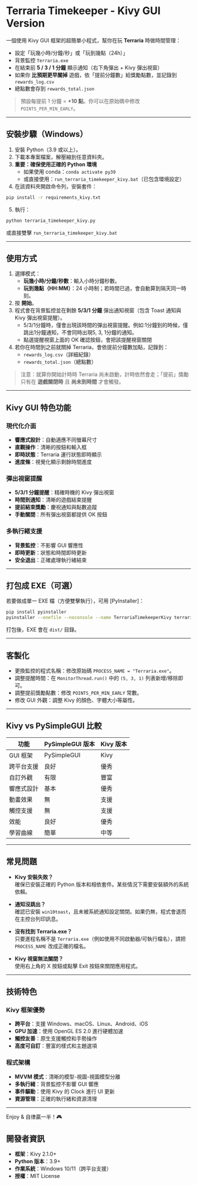 # Terraria Timekeeper - Kivy GUI Version

一個使用 Kivy GUI 框架的超簡單小程式，幫你在玩 **Terraria** 時做時間管理：

- 設定「玩幾小時/分鐘/秒」或「玩到幾點（24h）」
- 背景監控 `Terraria.exe`
- 在結束前 **5 / 3 / 1 分鐘** 顯示通知（右下角彈出 + Kivy 彈出視窗）
- 如果你 **比預期更早關掉** 遊戲，依「提前分鐘數」給獎勵點數，並記錄到 `rewards_log.csv`
- 總點數會存到 `rewards_total.json`

> 預設每提前 1 分鐘 = **+10 點**。你可以在原始碼中修改 `POINTS_PER_MIN_EARLY`。

---

## 安裝步驟（Windows）

1. 安裝 Python（3.9 或以上）。  
2. 下載本專案檔案，解壓縮到任意資料夾。
3. **重要：確保使用正確的 Python 環境**
   - 如果使用 conda：`conda activate py39`
   - 或直接使用：`run_terraria_timekeeper_kivy.bat`（已包含環境設定）
4. 在該資料夾開啟命令列，安裝套件：

```bash
pip install -r requirements_kivy.txt
```

5. 執行：

```bash
python terraria_timekeeper_kivy.py
```

或直接雙擊 `run_terraria_timekeeper_kivy.bat`

---

## 使用方式

1. 選擇模式：
   - **玩幾小時/分鐘/秒數**：輸入小時分鐘秒數。
   - **玩到幾點（HH:MM）**：24 小時制；若時間已過，會自動算到隔天同一時刻。
2. 按 **開始**。
3. 程式會在背景監控並在剩餘 **5/3/1 分鐘** 彈出通知視窗（包含 Toast 通知與 Kivy 彈出視窗提醒）。
   - 5/3/1分鐘時，僅會出現該時間的彈出視窗提醒。例如:1分鐘到的時候，僅跳出1分鐘通知，不會同時出現5, 3, 1分鐘的通知。
   - 點選提醒視窗上面的 OK 確認按鈕，會把該提醒視窗關閉
4. 若你在時間到之前就關掉 Terraria，會依提前分鐘數加點，記錄到：
   - `rewards_log.csv`（詳細紀錄）
   - `rewards_total.json`（總點數）

> 注意：就算你開始計時時 Terraria 尚未啟動，計時依然會走；「提前」獎勵只有在 **遊戲關閉時** 且 **尚未到時間** 才會觸發。

---

## Kivy GUI 特色功能

### 現代化介面
- **響應式設計**：自動適應不同螢幕尺寸
- **直觀操作**：清晰的按鈕和輸入框
- **即時狀態**：Terraria 運行狀態即時顯示
- **進度條**：視覺化顯示剩餘時間進度

### 彈出視窗提醒
- **5/3/1 分鐘提醒**：精確時機的 Kivy 彈出視窗
- **時間到通知**：清晰的遊戲結束提醒
- **提前結束獎勵**：慶祝通知與點數追蹤
- **手動關閉**：所有彈出視窗都提供 OK 按鈕

### 多執行緒支援
- **背景監控**：不影響 GUI 響應性
- **即時更新**：狀態和時間即時更新
- **安全退出**：正確處理執行緒結束

---

## 打包成 EXE（可選）

若要做成單一 EXE 檔（方便雙擊執行），可用 [PyInstaller]：

```bash
pip install pyinstaller
pyinstaller --onefile --noconsole --name TerrariaTimekeeperKivy terraria_timekeeper_kivy.py
```

打包後，EXE 會在 `dist/` 目錄。

---

## 客製化

- 更換監控的程式名稱：修改原始碼 `PROCESS_NAME = "Terraria.exe"`。
- 調整提醒時間：在 `MonitorThread.run()` 中的 `(5, 3, 1)` 列表新增/移除即可。
- 調整提前獎勵點數：修改 `POINTS_PER_MIN_EARLY` 常數。
- 修改 GUI 外觀：調整 Kivy 的顏色、字體大小等屬性。

---

## Kivy vs PySimpleGUI 比較

| 功能 | PySimpleGUI 版本 | Kivy 版本 |
|------|------------------|-----------|
| GUI 框架 | PySimpleGUI | Kivy |
| 跨平台支援 | 良好 | 優秀 |
| 自訂外觀 | 有限 | 豐富 |
| 響應式設計 | 基本 | 優秀 |
| 動畫效果 | 無 | 支援 |
| 觸控支援 | 無 | 支援 |
| 效能 | 良好 | 優秀 |
| 學習曲線 | 簡單 | 中等 |

---

## 常見問題

- **Kivy 安裝失敗？**  
  確保已安裝正確的 Python 版本和相依套件。某些情況下需要安裝額外的系統依賴。

- **通知沒跳出？**  
  確認已安裝 `win10toast`，且未被系統通知設定關閉。如果仍無，程式會退而在主控台列印訊息。

- **沒有找到 Terraria.exe？**  
  只要進程名稱不是 `Terraria.exe`（例如使用不同啟動器/可執行檔名），請把 `PROCESS_NAME` 改成正確的檔名。

- **Kivy 視窗無法關閉？**  
  使用右上角的 X 按鈕或點擊 Exit 按鈕來關閉應用程式。

---

## 技術特色

### Kivy 框架優勢
- **跨平台**：支援 Windows、macOS、Linux、Android、iOS
- **GPU 加速**：使用 OpenGL ES 2.0 進行硬體加速
- **觸控友善**：原生支援觸控和手勢操作
- **高度可自訂**：豐富的樣式和主題選項

### 程式架構
- **MVVM 模式**：清晰的模型-視圖-視圖模型分離
- **多執行緒**：背景監控不影響 GUI 響應
- **事件驅動**：使用 Kivy 的 Clock 進行 UI 更新
- **資源管理**：正確的執行緒和資源清理

---

Enjoy & 自律贏一半！🎮

## 開發者資訊

- **框架**：Kivy 2.1.0+
- **Python 版本**：3.9+
- **作業系統**：Windows 10/11（跨平台支援）
- **授權**：MIT License
